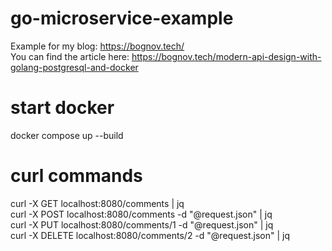 # go-microservice-example  
Example for my blog: https://bognov.tech/  
You can find the article here:  https://bognov.tech/modern-api-design-with-golang-postgresql-and-docker

# start docker
docker compose up --build

# curl commands  

curl -X GET localhost:8080/comments | jq  
curl -X POST localhost:8080/comments -d "@request.json" | jq  
curl -X PUT localhost:8080/comments/1 -d "@request.json" | jq  
curl -X DELETE localhost:8080/comments/2 -d "@request.json" | jq